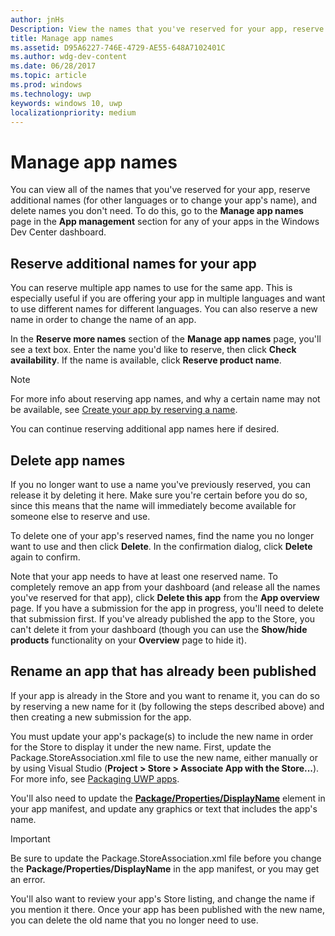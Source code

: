 ```yaml
---
author: jnHs
Description: View the names that you've reserved for your app, reserve additional names (for other languages or to change your app's name), and delete reserved names that you don't need anymore.
title: Manage app names
ms.assetid: D95A6227-746E-4729-AE55-648A7102401C
ms.author: wdg-dev-content
ms.date: 06/28/2017
ms.topic: article
ms.prod: windows
ms.technology: uwp
keywords: windows 10, uwp
localizationpriority: medium
---
```


# Manage app names


You can view all of the names that you've reserved for your app, reserve additional names (for other languages or to change your app's name), and delete names you don't need. To do this, go to the **Manage app names** page in the **App management** section for any of your apps in the Windows Dev Center dashboard.

## Reserve additional names for your app

You can reserve multiple app names to use for the same app. This is especially useful if you are offering your app in multiple languages and want to use different names for different languages. You can also reserve a new name in order to change the name of an app.

In the **Reserve more names** section of the **Manage app names** page, you'll see a text box. Enter the name you'd like to reserve, then click **Check availability**. If the name is available, click **Reserve product name**.

> [!NOTE]
> For more info about reserving app names, and why a certain name may not be available, see [Create your app by reserving a name](create-your-app-by-reserving-a-name.md).

You can continue reserving additional app names here if desired.

## Delete app names

If you no longer want to use a name you've previously reserved, you can release it by deleting it here. Make sure you're certain before you do so, since this means that the name will immediately become available for someone else to reserve and use.

To delete one of your app's reserved names, find the name you no longer want to use and then click **Delete**. In the confirmation dialog, click **Delete** again to confirm.

Note that your app needs to have at least one reserved name. To completely remove an app from your dashboard (and release all the names you've reserved for that app), click **Delete this app** from the **App overview** page. If you have a submission for the app in progress, you'll need to delete that submission first. If you've already published the app to the Store, you can't delete it from your dashboard (though you can use the **Show/hide products** functionality on your **Overview** page to hide it). 

## Rename an app that has already been published

If your app is already in the Store and you want to rename it, you can do so by reserving a new name for it (by following the steps described above) and then creating a new submission for the app.

You must update your app's package(s) to include the new name in order for the Store to display it under the new name. First, update the Package.StoreAssociation.xml file to use the new name, either manually or by using Visual Studio (**Project > Store > Associate App with the Store...**). For more info, see [Packaging UWP apps](../packaging/packaging-uwp-apps.md).

You'll also need to update the [**Package/Properties/DisplayName**](https://docs.microsoft.com/uwp/schemas/appxpackage/appxmanifestschema/element-1-displayname) element in your app manifest, and update any graphics or text that includes the app's name. 

> [!IMPORTANT]
> Be sure to update the Package.StoreAssociation.xml file before you change the **Package/Properties/DisplayName** in the app manifest, or you may get an error.

You'll also want to review your app's Store listing, and change the name if you mention it there. Once your app has been published with the new name, you can delete the old name that you no longer need to use.

 

 




